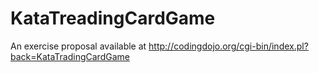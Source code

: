 # KataTreadingCardGame
An exercise proposal available at http://codingdojo.org/cgi-bin/index.pl?back=KataTradingCardGame
